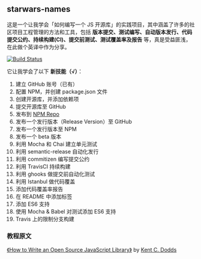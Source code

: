 ## starwars-names
这是一个让我学会「如何编写一个 JS 开源库」的实践项目，其中涵盖了许多的社区项目工程管理的方法和工具，包括 **版本提交、测试编写、自动版本发行、代码提交公约、持续构建(CI)、提交前测试、测试覆盖率及报告** 等，真是受益匪浅，在此做个英译中作为分享。

[![Build Status](https://travis-ci.org/DotHide/starwars-names.svg?branch=master)](https://travis-ci.org/DotHide/starwars-names)

它让我学会了以下 **新技能（√）**：

1. 建立 GitHub 账号（已有）
2. 配置 NPM，并创建 package.json 文件
3. 创建开源库，并添加依赖项
4. 提交开源库至 GitHub
5. 发布到 [NPM Repo](https://www.npmjs.com)
6. 发布一个发行版本（Release Version）至 GitHub
7. 发布一个发行版本至 NPM
8. 发布一个 beta 版本
9. 利用 Mocha 和 Chai 建立单元测试
10. 利用 semantic-release 自动化发行
11. 利用 commitizen 编写提交公约
12. 利用 TravisCI 持续构建
13. 利用 ghooks 做提交前自动化测试
14. 利用 Istanbul 做代码覆盖
15. 添加代码覆盖率报告
16. 在 README 中添加标签
17. 添加 ES6 支持
18. 使用 Mocha & Babel 对测试添加 ES6 支持
19. Travis 上的限制分支构建

### 教程原文
[《How to Write an Open Source JavaScript Library》](https://egghead.io/series/how-to-write-an-open-source-javascript-library) by [Kent C. Dodds](http://kentcdodds.com)